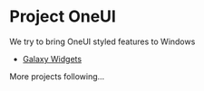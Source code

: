 # Project OneUI

We try to bring OneUI styled features to Windows

- [Galaxy Widgets](https://github.com/project-oneui/Galaxy-Widgets)

More projects following...
